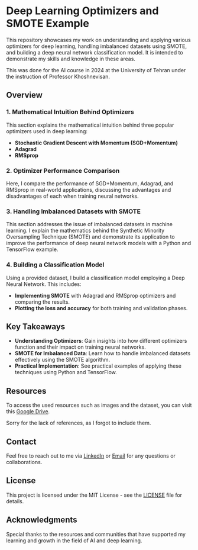 # Deep Learning Optimizers and SMOTE Example

This repository showcases my work on understanding and applying various optimizers for deep learning, handling imbalanced datasets using SMOTE, and building a deep neural network classification model. It is intended to demonstrate my skills and knowledge in these areas.

This was done for the AI course in 2024 at the University of Tehran under the instruction of Professor Khoshnevisan.

## Overview

### 1. Mathematical Intuition Behind Optimizers
This section explains the mathematical intuition behind three popular optimizers used in deep learning:
- **Stochastic Gradient Descent with Momentum (SGD+Momentum)**
- **Adagrad**
- **RMSprop**

### 2. Optimizer Performance Comparison
Here, I compare the performance of SGD+Momentum, Adagrad, and RMSprop in real-world applications, discussing the advantages and disadvantages of each when training neural networks.

### 3. Handling Imbalanced Datasets with SMOTE
This section addresses the issue of imbalanced datasets in machine learning. I explain the mathematics behind the Synthetic Minority Oversampling Technique (SMOTE) and demonstrate its application to improve the performance of deep neural network models with a Python and TensorFlow example.

### 4. Building a Classification Model
Using a provided dataset, I build a classification model employing a Deep Neural Network. This includes:
- **Implementing SMOTE** with Adagrad and RMSprop optimizers and comparing the results.
- **Plotting the loss and accuracy** for both training and validation phases.

## Key Takeaways
- **Understanding Optimizers**: Gain insights into how different optimizers function and their impact on training neural networks.
- **SMOTE for Imbalanced Data**: Learn how to handle imbalanced datasets effectively using the SMOTE algorithm.
- **Practical Implementation**: See practical examples of applying these techniques using Python and TensorFlow.

## Resources
To access the used resources such as images and the dataset, you can visit this [Google Drive](https://drive.google.com/drive/folders/1Ok9StwjRXePoQ9KjtzYskRlrwuZj5u2G).

Sorry for the lack of references, as I forgot to include them.

## Contact
Feel free to reach out to me via [LinkedIn](https://www.linkedin.com/in/alibanihashemi02/) or [Email](mailto:alibanihashemi@outlook.com) for any questions or collaborations.

## License
This project is licensed under the MIT License - see the [LICENSE](LICENSE) file for details.

## Acknowledgments
Special thanks to the resources and communities that have supported my learning and growth in the field of AI and deep learning.

